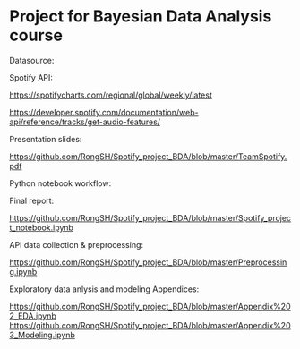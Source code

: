 # Project for Bayesian Data Analysis course

Datasource: 

Spotify API:

https://spotifycharts.com/regional/global/weekly/latest

https://developer.spotify.com/documentation/web-api/reference/tracks/get-audio-features/

Presentation slides: 

https://github.com/RongSH/Spotify_project_BDA/blob/master/TeamSpotify.pdf

Python notebook workflow:

Final report:

https://github.com/RongSH/Spotify_project_BDA/blob/master/Spotify_project_notebook.ipynb

API data collection & preprocessing:

https://github.com/RongSH/Spotify_project_BDA/blob/master/Preprocessing.ipynb

Exploratory data anlysis and modeling Appendices:

https://github.com/RongSH/Spotify_project_BDA/blob/master/Appendix%202_EDA.ipynb
https://github.com/RongSH/Spotify_project_BDA/blob/master/Appendix%203_Modeling.ipynb
